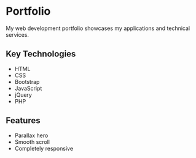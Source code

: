 # Portfolio

My web development portfolio showcases my applications and technical services.

## Key Technologies

- HTML
- CSS
- Bootstrap
- JavaScript
- jQuery
- PHP

## Features

- Parallax hero
- Smooth scroll
- Completely responsive
